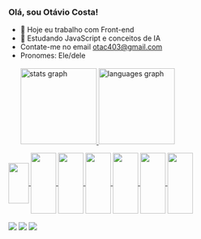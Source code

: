 ### Olá, sou Otávio Costa!
- 👋 Hoje eu trabalho com Front-end
- 👀 Estudando JavaScript e conceitos de IA
- Contate-me no email otac403@gmail.com
- Pronomes: Ele/dele
  <br><br>
  <div>
  <a href="https://github.com/otacosta21">
  <img src="https://github-readme-stats.vercel.app/api?username=otacosta21&hide_title=false&hide_rank=false&show_icons=true&include_all_commits=true&count_private=true&disable_animations=false&theme=dracula&locale=en&hide_border=false&order=1" height="150" alt="stats graph" />
  <img src="https://github-readme-stats.vercel.app/api/top-langs?username=otacosta21&locale=en&hide_title=true&layout=compact&card_width=320&langs_count=5&theme=dracula&hide_border=false&order=2" height="150" alt="languages graph"  />
 </div>
 
  <div>
  <img align="center" height="80" width="40" src="https://cdn.jsdelivr.net/gh/devicons/devicon@latest/icons/javascript/javascript-original.svg" />
  <img align="center" height="120" width="50" src="https://cdn.jsdelivr.net/gh/devicons/devicon@latest/icons/java/java-original-wordmark.svg" />
  <img align="center" height="120" width="50" src="https://cdn.jsdelivr.net/gh/devicons/devicon@latest/icons/mysql/mysql-original-wordmark.svg" />
  <img align="center" height="120" width="50" src="https://cdn.jsdelivr.net/gh/devicons/devicon@latest/icons/postgresql/postgresql-original.svg" />
  <img align="center" height="120" width="50" src="https://cdn.jsdelivr.net/gh/devicons/devicon@latest/icons/html5/html5-original.svg" />
  <img align="center" height="120" width="50" src="https://cdn.jsdelivr.net/gh/devicons/devicon@latest/icons/css3/css3-original.svg" />
  <img align="center" height="120" width="50" src="https://cdn.jsdelivr.net/gh/devicons/devicon@latest/icons/bootstrap/bootstrap-original-wordmark.svg" />
  </div>
  <br>
  <div>
    <a href="https://wa.me/+5512982058546" target="_blank"><img src="https://img.shields.io/badge/WhatsApp-25D366?style=for-the-badge&logo=whatsapp&logoColor=white"></a>
    <a href="mailto:otac403@gmail.com" target="_blank"><img src="https://img.shields.io/badge/Gmail-D14836?style=for-the-badge&logo=gmail&logoColor=white"></a>
    <a href="https://www.linkedin.com/in/ot%C3%A1vio-costa-80b0b32aa?utm_source=share&utm_campaign=share_via&utm_content=profile&utm_medium=android_app" target="_blank"><img src="https://img.shields.io/badge/LinkedIn-0077B5?style=for-the-badge&logo=linkedin&logoColor=white"></a>
  </div>
